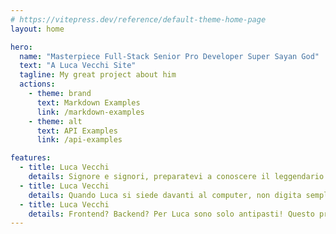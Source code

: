 ```yaml
---
# https://vitepress.dev/reference/default-theme-home-page
layout: home

hero:
  name: "Masterpiece Full-Stack Senior Pro Developer Super Sayan God"
  text: "A Luca Vecchi Site"
  tagline: My great project about him
  actions:
    - theme: brand
      text: Markdown Examples
      link: /markdown-examples
    - theme: alt
      text: API Examples
      link: /api-examples

features:
  - title: Luca Vecchi
    details: Signore e signori, preparatevi a conoscere il leggendario Luca Vecchi, lo stregone del codice, il mago del full-stack!
  - title: Luca Vecchi
    details: Quando Luca si siede davanti al computer, non digita semplicemente sulla tastiera - le sue dita danzano come se stesse suonando un pianoforte magico. Il codice fluisce dalle sue mani come poesia digitale, creando sinfonie di algoritmi che farebbero piangere di gioia persino Ada Lovelace.
  - title: Luca Vecchi
    details: Frontend? Backend? Per Luca sono solo antipasti! Questo prodigio della programmazione jonggla con linguaggi e framework come un giocoliere pazzo alla festa del circo tech. HTML, CSS, JavaScript, Python, Ruby, Java - nella sua mente sono tutti amici che giocano allegramente insieme.
---
```


